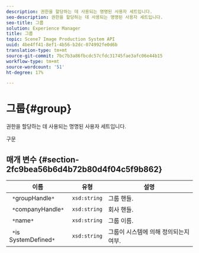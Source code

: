 ```yaml
---
description: 권한을 할당하는 데 사용되는 명명된 사용자 세트입니다.
seo-description: 권한을 할당하는 데 사용되는 명명된 사용자 세트입니다.
seo-title: 그룹
solution: Experience Manager
title: 그룹
topic: Scene7 Image Production System API
uuid: 4be4ff41-8ef1-4b56-b2dc-074992fe0d6b
translation-type: tm+mt
source-git-commit: 7bc7b3a86fbcdc57cfdc31745fae3afc06e44b15
workflow-type: tm+mt
source-wordcount: '51'
ht-degree: 17%

---
```



# 그룹{#group}

권한을 할당하는 데 사용되는 명명된 사용자 세트입니다.

구문

## 매개 변수 {#section-2fc9bea56b6d4b72b80d4f04c5f9b862}

| 이름 | 유형 | 설명 |
|---|---|---|
| ` *`groupHandle`*` | `xsd:string` | 그룹 핸들. |
| ` *`companyHandle`*` | `xsd:string` | 회사 핸들. |
| ` *`name`*` | `xsd:string` | 그룹 이름. |
| ` *`is SystemDefined`*` | `xsd:string` | 그룹이 시스템에 의해 정의되는지 여부. |

